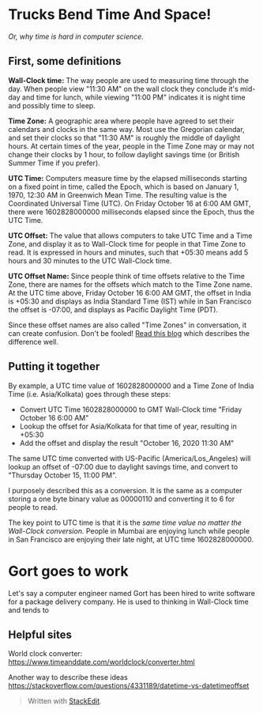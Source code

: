 

# Trucks Bend Time And Space!
*Or, why time is hard in computer science.*

## First, some definitions

**Wall-Clock time:** The way people are used to measuring time through the day. When people view "11:30 AM" on the wall clock they conclude it's mid-day and time for lunch, while viewing "11:00 PM" indicates it is night time and possibly time to sleep. 

**Time Zone:** A geographic area where people have agreed to set their calendars and clocks in the same way.  Most use the Gregorian calendar, and set their clocks so that "11:30 AM" is roughly the middle of daylight hours. At certain times of the year, people in the Time Zone may or may not change their clocks by 1 hour, to follow daylight savings time (or British Summer Time if you prefer). 

**UTC Time:** Computers measure time by the elapsed milliseconds starting on a fixed point in time, called the Epoch, which is based on January 1, 1970, 12:30 AM in Greenwich Mean Time. The resulting value is the Coordinated Universal Time (UTC). On Friday October 16 at 6:00 AM GMT, there were 1602828000000 milliseconds elapsed since the Epoch, thus the UTC Time.

**UTC Offset:** The value that allows computers to take UTC Time and a Time Zone, and display it as to Wall-Clock time for people in that Time Zone to read.  It is expressed in hours and minutes, such that +05:30 means add 5 hours and 30 minutes to the UTC Wall-Clock time.

**UTC Offset Name:** Since people think of time offsets relative to the Time Zone, there are names for the offsets which match to the Time Zone name. At the UTC time above, Friday October 16 6:00 AM GMT, the offset in India is +05:30 and displays as India Standard Time (IST) while in San Francisco the offset is -07:00, and displays as Pacific Daylight Time (PDT).

Since these offset names are also called "Time Zones" in conversation, it can create confusion. Don't be fooled! [Read this blog](https://spin.atomicobject.com/2016/07/06/time-zones-offsets/) which describes the difference well. 


## Putting it together



By example, a UTC time value of 1602828000000 and a Time Zone of India Time (i.e. Asia/Kolkata) goes through these steps:

 - Convert UTC Time 1602828000000 to GMT Wall-Clock time "Friday October 16 6:00 AM" 
 - Lookup the offset for Asia/Kolkata for that time of year, resulting in  +05:30 
 - Add the offset and display the result "October 16, 2020 11:30 AM"

The same UTC time converted with US-Pacific (America/Los_Angeles) will lookup an offset of -07:00 due to daylight savings time, and convert to "Thursday October 15, 11:00 PM". 

I purposely described this as a conversion. It is the same as a computer storing a one byte binary value as 00000110 and converting it to 6 for people to read.

The key point to UTC time is that it is the *same time value no matter the Wall-Clock conversion.*  People in Mumbai are enjoying lunch while people in San Francisco are enjoying their late night, at UTC time 1602828000000.




# Gort goes to work

Let's say a computer engineer named Gort has been hired to write software for a package delivery company. He is used to thinking in Wall-Clock time and tends to 





## Helpful sites

World clock converter: https://www.timeanddate.com/worldclock/converter.html

Another way to describe these ideas
https://stackoverflow.com/questions/4331189/datetime-vs-datetimeoffset


> Written with [StackEdit](https://stackedit.io/).
<!--stackedit_data:
eyJoaXN0b3J5IjpbLTgwOTU0NjMzMCwtMTk4NzMzMDIxOF19
-->